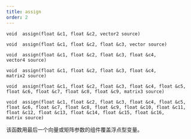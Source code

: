 ```yaml
---
title: assign
order: 2
---
```


`void  assign(float &c1, float &c2, vector2 source)`

`void  assign(float &c1, float &c2, float &c3, vector source)`

`void  assign(float &c1, float &c2, float &c3, float &c4, vector4 source)`

`void  assign(float &c1, float &c2, float &c3, float &c4, matrix2 source)`

`void  assign(float &c1, float &c2, float &c3, float &c4, float &c5, float &c6, float &c7, float &c8, float &c9, matrix3 source)`

`void  assign(float &c1, float &c2, float &c3, float &c4, float &c5, float &c6, float &c7, float &c8, float &c9, float &c10, float &c11, float &c12, float &c13, float &c14, float &c15, float &c16, matrix source)`

该函数用最后一个向量或矩阵参数的组件覆盖浮点型变量。
